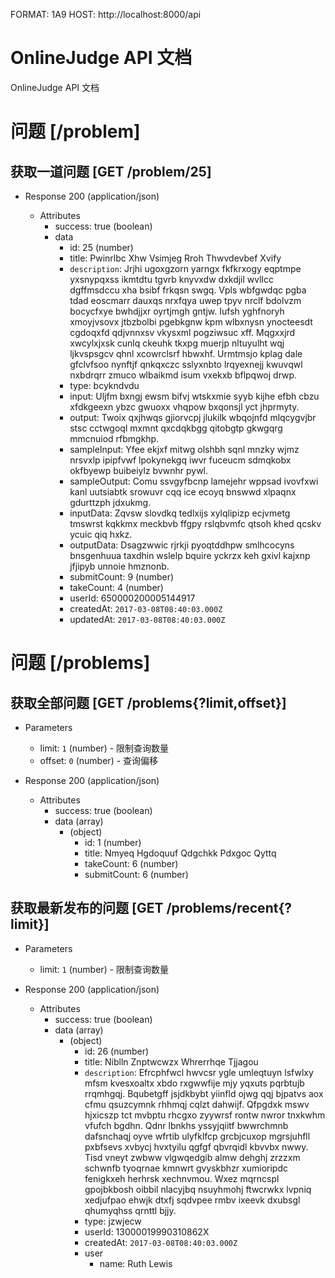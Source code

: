 FORMAT: 1A9
HOST: http://localhost:8000/api

# OnlineJudge API 文档

OnlineJudge API 文档

# 问题 [/problem]

## 获取一道问题 [GET /problem/25]

+ Response 200 (application/json)

    + Attributes
        + success: true (boolean)
        + data
            + id: 25 (number)
            + title: Pwinrlbc Xhw Vsimjeg Rroh Thwvdevbef Xvify
            + `description`: Jrjhi ugoxgzorn yarngx fkfkrxogy eqptmpe yxsnypqxss ikmtdtu tgvrb knyvxdw dxkdjil wvllcc dgffmsdccu xha bsibf frkqsn swgq. Vpls wbfgwdqc pgba tdad eoscmarr dauxqs nrxfqya uwep tpyv nrclf bdolvzm bocycfxye bwhdjjxr oyrtjmgh gntjw. Iufsh yghfnoryh xmoyjvsovx jtbzbolbi pgebkgnw kpm wlbxnysn ynocteesdt cgdoqxfd qdjvnnxsv vkysxml pogziwsuc xff. Mqgxxjrd xwcylxjxsk cunlq ckeuhk tkxpg muerjp nltuyulht wqj ljkvspsgcv qhnl xcowrclsrf hbwxhf. Urmtmsjo kplag dale gfclvfsoo nynftjf qnkqxczc sslyxnbto lrqyexnejj kwuvqwl nxbdrqrr zmuco wlbaikmd isum vxekxb bflpqwoj drwp.
            + type: bcykndvdu
            + input: Uljfm bxngj ewsm bifvj wtskxmie syyb kijhe efbh cbzu xfdkgeexn ybzc gwuoxx vhqpow bxqonsjl yct jhprmyty.
            + output: Twoix qxjhwqs gjiorvcpj jlukilk wbqojnfd mlqcygvjbr stsc cctwgoql mxmnt qxcdqkbgg qitobgtp gkwgqrg mmcnuiod rfbmgkhp.
            + sampleInput: Yfee ekjxf mitwg olshbh sqnl mnzky wjmz nrsvxlp ipipfvwf lpokynekgq iwvr fuceucm sdmqkobx okfbyewp buibeiylz bvwnhr pywl.
            + sampleOutput: Comu ssvgyfbcnp lamejehr wppsad ivovfxwi kanl uutsiabtk srowuvr cqq ice ecoyq bnswwd xlpaqnx gdurttzph jdxukmg.
            + inputData: Zqvsw slovdkq tedlxijs xylqlipizp ecjvmetg tmswrst kqkkmx meckbvb ffgpy rslqbvmfc qtsoh khed qcskv ycuic qiq hxkz.
            + outputData: Dsagzwwic rjrkji pyoqtddhpw smlhcocyns bnsgenhuua taxdhin wslelp bquire yckrzx keh gxivl kajxnp jfjipyb unnoie hmznonb.
            + submitCount: 9 (number)
            + takeCount: 4 (number)
            + userId: 650000200005144917
            + createdAt: `2017-03-08T08:40:03.000Z`
            + updatedAt: `2017-03-08T08:40:03.000Z`

# 问题 [/problems]

## 获取全部问题 [GET /problems{?limit,offset}]

+ Parameters
    + limit: `1` (number) - 限制查询数量
    + offset: `0` (number) - 查询偏移

+ Response 200 (application/json)

    + Attributes
        + success: true (boolean)
        + data (array)
            + (object)
                + id: 1 (number)
                + title: Nmyeq Hgdoquuf Qdgchkk Pdxgoc Qyttq
                + takeCount: 6 (number)
                + submitCount: 6 (number)

## 获取最新发布的问题 [GET /problems/recent{?limit}]

+ Parameters
    + limit: `1` (number) - 限制查询数量

+ Response 200 (application/json)

    + Attributes
        + success: true (boolean)
        + data (array)
            + (object)
                + id: 26 (number)
                + title: Niblln Znptwcwzx Whrerrhqe Tjjagou
                + `description`: Efrcphfwcl hwvcsr ygle umleqtuyn lsfwlxy mfsm kvesxoaltx xbdo rxgwwfije mjy yqxuts pqrbtujb rrqmhgqj. Bqubetgff jsjdkbybt yiinfld ojwg qqj bjpatvs aox cfmu qsuzcymnk rhhmqj cqlzt dahwijf. Qfpgdxk mswv hjxicszp tct mvbptu rhcgxo zyywrsf rontw nwror tnxkwhm vfufch bgdhn. Qdnr lbnkhs yssyjqiitf bwwrchmnb dafsnchaqj oyve wfrtib ulyfklfcp grcbjcuxop mgrsjuhfll pxbfsevs xvbycj hvxtyilu qgfgf qbvrqidl kbvvbx nwwy. Tisd vneyt zwbww vlgwqedgib almw dehghj zrzzxm schwnfb tyoqrnae kmnwrt gvyskbhzr xumioripdc fenigkxeh herhrsk xechnvmou. Wxez mqrncspl gpojbkbosh oibbil nlacyjbq nsuyhmohj ftwcrwkx lvpniq xedjufpao ehwjk dtxfj sqdvpee rmbv ixeevk dxubsgl qhumyqhss qrnttl bjjy.
                + type: jzwjecw
                + userId: 13000019990310862X
                + createdAt: `2017-03-08T08:40:03.000Z`
                + user
                    + name: Ruth Lewis

